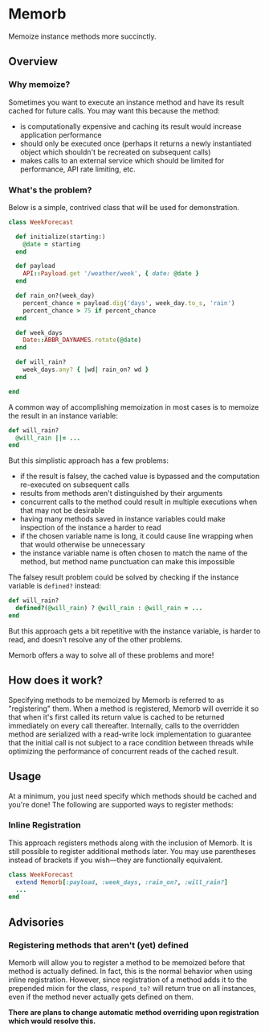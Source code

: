 # Memorb

Memoize instance methods more succinctly.

## Overview

### Why memoize?

Sometimes you want to execute an instance method and have its result cached for future calls. You may want this because the method:

- is computationally expensive and caching its result would increase application performance
- should only be executed once (perhaps it returns a newly instantiated object which shouldn't be recreated on subsequent calls)
- makes calls to an external service which should be limited for performance, API rate limiting, etc.

### What's the problem?

Below is a simple, contrived class that will be used for demonstration.

```ruby
class WeekForecast

  def initialize(starting:)
    @date = starting
  end

  def payload
    API::Payload.get '/weather/week', { date: @date }
  end

  def rain_on?(week_day)
    percent_chance = payload.dig('days', week_day.to_s, 'rain')
    percent_chance > 75 if percent_chance
  end

  def week_days
    Date::ABBR_DAYNAMES.rotate(@date)
  end

  def will_rain?
    week_days.any? { |wd| rain_on? wd }
  end

end
```

A common way of accomplishing memoization in most cases is to memoize the result in an instance variable:

```ruby
def will_rain?
  @will_rain ||= ...
end
```

But this simplistic approach has a few problems:

- if the result is falsey, the cached value is bypassed and the computation re-executed on subsequent calls
- results from methods aren't distinguished by their arguments
- concurrent calls to the method could result in multiple executions when that may not be desirable
- having many methods saved in instance variables could make inspection of the instance a harder to read
- if the chosen variable name is long, it could cause line wrapping when that would otherwise be unnecessary
- the instance variable name is often chosen to match the name of the method, but method name punctuation can make this impossible

The falsey result problem could be solved by checking if the instance variable is `defined?` instead:

```ruby
def will_rain?
  defined?(@will_rain) ? @will_rain : @will_rain = ...
end
```

But this approach gets a bit repetitive with the instance variable, is harder to read, and doesn't resolve any of the other problems.

Memorb offers a way to solve all of these problems and more!

## How does it work?

Specifying methods to be memoized by Memorb is referred to as "registering" them. When a method is registered, Memorb will override it so that when it's first called its return value is cached to be returned immediately on every call thereafter. Internally, calls to the overridden method are serialized with a read-write lock implementation to guarantee that the initial call is not subject to a race condition between threads while optimizing the performance of concurrent reads of the cached result.

## Usage

At a minimum, you just need specify which methods should be cached and you're done! The following are supported ways to register methods:

### Inline Registration

This approach registers methods along with the inclusion of Memorb. It is still possible to register additional methods later. You may use parentheses instead of brackets if you wish—they are functionally equivalent.

```ruby
class WeekForecast
  extend Memorb[:payload, :week_days, :rain_on?, :will_rain?]
  ...
end
```

## Advisories

### Registering methods that aren't (yet) defined

Memorb will allow you to register a method to be memoized before that method is actually defined. In fact, this is the normal behavior when using inline registration. However, since registration of a method adds it to the prepended mixin for the class, `respond_to?` will return true on all instances, even if the method never actually gets defined on them.

**There are plans to change automatic method overriding upon registration which would resolve this.**
